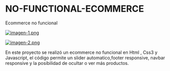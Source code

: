 # NO-FUNCTIONAL-ECOMMERCE
Ecommerce no funcional

[![imagen-1.png](https://i.postimg.cc/ZK7FgBBM/imagen-1.png)](https://postimg.cc/56zCQtmB)


[![imagen-2.png](https://i.postimg.cc/G3ZssFDr/imagen-2.png)](https://postimg.cc/t7NgKVDm)


En este proyecto se realizó un ecommerce no funcional en Html , Css3 y Javascript, el código permite un slider automatico,footer responsive, navbar responsive y la posibilidad de ocultar o ver más productos.
